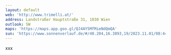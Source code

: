 ```yaml
---
layout: default
web: 'http://www.trimelli.at/'
address: Landstraßer Hauptstraße 31, 1030 Wien
outlook: SW
maps: 'https://maps.app.goo.gl/QJ4AY5MfMieNdQmQA'
sun: 'https://www.sonnenverlauf.de/#/48.204,16.3893,19/2023.11.01/08:44/1/0'
---
```


xxx
<div id="map" class="map"></div>

<script>
/*
geht:
https://data.wien.gv.at/daten/geo?
service=WFS&request=GetFeature&
version=1.1.0&
typeName=ogdwien:HUNDESACKERLOGD&
srsName=EPSG:3857&
outputFormat=application/json&
bbox=1818298.9829030563,6140429.536597145,1824074.7558528553,6143295.9251578385,EPSG:3857

want:

https://data.wien.gv.at/daten/geo?
service=WFS&request=GetFeature&
typeName=ogdwien:FMZKBKMOGD
version=1.1.0
*/

    var vectorLayer = new ol.layer.Vector({ 
      source: new ol.source.Vector({
        format: new ol.format.GeoJSON(),
        url: function (extent) {
            console.log ('wfs request');
          return 'https://data.wien.gv.at/daten/geo' +
          '?service=WFS' + 
          '&request=GetFeature' +
          '&version=1.1.0' +
          '&typeName=ogdwien:FMZKBKMOGD'+
          '&srsName=EPSG:3857' +
          '&outputFormat=application/json' +
          '&bbox=' + extent.join(',') + ',EPSG:3857';
        },
        strategy: ol.loadingstrategy.bbox,
      }),
    });

    vectorLayer.getSource().on('change', function(evt){
      const source = evt.target;
      if (source.getState() === 'ready') {
        const numFeatures = source.getFeatures().length;
        console.log("Count after change: " + numFeatures);
 
      }
    });

    const key = 'i9xwr1qrYDFkU4CYpnLq';
    const raster = new ol.layer.Tile({
      source: new ol.source.XYZ({
      url: 'https://api.maptiler.com/tiles/satellite/{z}/{x}/{y}.jpg?key=' + key,
      maxZoom: 20,
    }),
    });
/*  new ol.layer.Tile({
          source: new ol.source.OSM(),
        }), */
    var map = new ol.Map({
      target: 'map',
      layers: [
        //raster,
         new ol.layer.Tile({
          source: new ol.source.OSM(),
        }),
        vectorLayer,
      ],
      view: new ol.View({
        center: ol.proj.fromLonLat([16.3893, 48.204]),
        zoom: 20,
      }),
    });


        var centerCoordinates = map.getView().getCenter();

        var lineString = new ol.geom.LineString([
            centerCoordinates,  
             [centerCoordinates[0] - 50, centerCoordinates[1] - 50], 
        ]);
        var lineFeature = new ol.Feature(lineString);
        lineFeature.setStyle(
            new ol.style.Style({
                stroke: new ol.style.Stroke({
                color: 'red',
                width: 2,  // Adjust the width of the line as needed
                }),
            })
            );

        vectorLayer.getSource().addFeature(lineFeature);




    // Event listener for click on features
    map.on('click', function (event) {
        var center = map.getView().getCenter();
        var resolution = map.getView().getResolution();
        var pixel = map.getPixelFromCoordinate([center[0] + resolution, center[1]]);
        var features = [];

        map.forEachFeatureAtPixel(pixel, function (feature, layer) {
        features.push({
            id: feature.getId(),
            properties: feature.getProperties(),
        });
        });

        console.log('Features along the ray:', features);


      map.forEachFeatureAtPixel(event.pixel, function (feature) {
        console.log('Clicked on feature:', feature.getProperties());
      });
    });
</script>